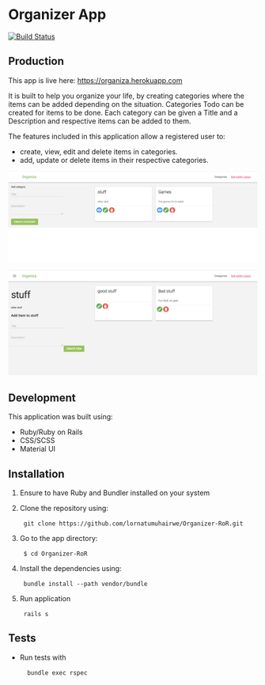 # Organizer App

[![Build Status](https://semaphoreci.com/api/v1/muhairwe/organizer-ror/branches/master/shields_badge.svg)](https://semaphoreci.com/muhairwe/organizer-ror)


## Production
This app is live here: https://organiza.herokuapp.com


It is built to help you organize your life, by creating categories where the items can be added depending on the situation.
Categories Todo can be created for items to be done. Each category can be given a Title and a Description and respective items can be added to them. 

The features included in this application allow a registered user to: 

- create, view, edit and delete items in categories.
- add, update or delete items in their respective categories.

![Categories](app/assets/images/categories.png)

![Items](app/assets/images/category%20items.png)

## Development
This application was built using:
- Ruby/Ruby on Rails
- CSS/SCSS
- Material UI

## Installation
1. Ensure to have Ruby and Bundler installed on your system
2. Clone the repository using:
    
        git clone https://github.com/lornatumuhairwe/Organizer-RoR.git
        
3. Go to the app directory:
        
        $ cd Organizer-RoR
        
4. Install the dependencies using:

        bundle install --path vendor/bundle
        
5. Run application

        rails s
        
## Tests

- Run tests with

        bundle exec rspec
